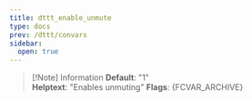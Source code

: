 ```yaml
---
title: dttt_enable_unmute
type: docs
prev: /dttt/convars
sidebar:
  open: true
---
```


> [!Note] Information
> **Default**: "1"  
> **Helptext**: "Enables unmuting"
> **Flags**: {FCVAR_ARCHIVE}  